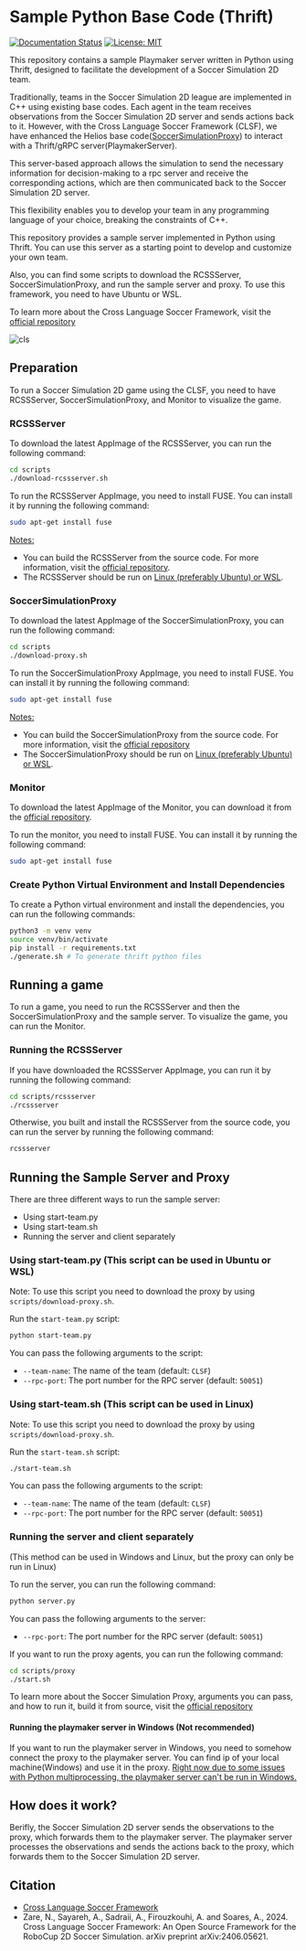 # Sample Python Base Code (Thrift)

[![Documentation Status](https://readthedocs.org/projects/clsframework/badge/?version=latest)](https://clsframework.github.io/docs/introduction/)
[![License: MIT](https://img.shields.io/badge/License-MIT-yellow.svg)](https://opensource.org/licenses/MIT)

This repository contains a sample Playmaker server written in Python using Thrift, designed to facilitate the development of a Soccer Simulation 2D team.

Traditionally, teams in the Soccer Simulation 2D league are implemented in C++ using existing base codes. Each agent in the team receives observations from the Soccer Simulation 2D server and sends actions back to it. However, with the Cross Language Soccer Framework (CLSF), we have enhanced the Helios base code([SoccerSimulationProxy](https://github.com/CLSFramework/soccer-simulation-proxy)) to interact with a Thrift/gRPC server(PlaymakerServer). 

This server-based approach allows the simulation to send the necessary information for decision-making to a rpc server and receive the corresponding actions, which are then communicated back to the Soccer Simulation 2D server.

This flexibility enables you to develop your team in any programming language of your choice, breaking the constraints of C++.

This repository provides a sample server implemented in Python using Thrift. You can use this server as a starting point to develop and customize your own team.

Also, you can find some scripts to download the RCSSServer, SoccerSimulationProxy, and run the sample server and proxy. To use this framework, you need to have Ubuntu or WSL.

To learn more about the Cross Language Soccer Framework, visit the [official repository](https://github.com/CLSFramework/cross-language-soccer-framework/wiki)

![cls](https://github.com/user-attachments/assets/4daee216-1479-4acd-88f2-9e772b8c7837)

## Preparation

To run a Soccer Simulation 2D game using the CLSF, you need to have RCSSServer, SoccerSimulationProxy, and Monitor to visualize the game.

### RCSSServer
To download the latest AppImage of the RCSSServer,  you can run the following command:

```bash
cd scripts
./download-rcssserver.sh
```

To run the RCSSServer AppImage, you need to install FUSE. You can install it by running the following command:

```bash
sudo apt-get install fuse
```

<u>Notes:</u>
- You can build the RCSSServer from the source code. For more information, visit the [official repository](https://github.com/rcsoccersim/rcssserver).
- The RCSSServer should be run on <u>Linux (preferably Ubuntu) or WSL</u>.



### SoccerSimulationProxy

To download the latest AppImage of the SoccerSimulationProxy, you can run the following command:

```bash
cd scripts
./download-proxy.sh
```

To run the SoccerSimulationProxy AppImage, you need to install FUSE. You can install it by running the following command:

```bash
sudo apt-get install fuse
```

<u>Notes:</u>
- You can build the SoccerSimulationProxy from the source code. For more information, visit the [official repository](https://github.com/CLSFramework/soccer-simulation-proxy)
- The SoccerSimulationProxy should be run on <u>Linux (preferably Ubuntu) or WSL</u>.

### Monitor

To download the latest AppImage of the Monitor, you can download it from the [official repository](https://github.com/rcsoccersim/rcssmonitor/releases).

To run the monitor, you need to install FUSE. You can install it by running the following command:

```bash
sudo apt-get install fuse
```

### Create Python Virtual Environment and Install Dependencies

To create a Python virtual environment and install the dependencies, you can run the following commands:

```bash
python3 -m venv venv
source venv/bin/activate
pip install -r requirements.txt
./generate.sh # To generate thrift python files
```

## Running a game

To run a game, you need to run the RCSSServer and then the SoccerSimulationProxy and the sample server. To visualize the game, you can run the Monitor.

### Running the RCSSServer
If you have downloaded the RCSSServer AppImage, you can run it by running the following command:

```bash
cd scripts/rcssserver
./rcssserver
```

Otherwise, you built and install the RCSSServer from the source code, you can run the server by running the following command:

```bash
rcssserver
```

## Running the Sample Server and Proxy

There are three different ways to run the sample server:

- Using start-team.py
- Using start-team.sh
- Running the server and client separately

### Using start-team.py (This script can be used in Ubuntu or WSL)

Note: To use this script you need to download the proxy by using `scripts/download-proxy.sh`.

Run the `start-team.py` script:

```bash
python start-team.py
```

You can pass the following arguments to the script:
- `--team-name`: The name of the team (default: `CLSF`)
- `--rpc-port`: The port number for the RPC server (default: `50051`)

### Using start-team.sh (This script can be used in Linux)

Note: To use this script you need to download the proxy by using `scripts/download-proxy.sh`.

Run the `start-team.sh` script:

```bash
./start-team.sh
```

You can pass the following arguments to the script:
- `--team-name`: The name of the team (default: `CLSF`)
- `--rpc-port`: The port number for the RPC server (default: `50051`)

### Running the server and client separately 

(This method can be used in Windows and Linux, but the proxy can only be run in Linux)

To run the server, you can run the following command:

```bash
python server.py
```

You can pass the following arguments to the server:
- `--rpc-port`: The port number for the RPC server (default: `50051`)

If you want to run the proxy agents, you can run the following command:

```bash
cd scripts/proxy
./start.sh
```

To learn more about the Soccer Simulation Proxy, arguments you can pass, and how to run it, build it from source, visit the [official repository](https://github.com/CLSFramework/soccer-simulation-proxy)

#### Running the playmaker server in Windows (Not recommended)
If you want to run the playmaker server in Windows, you need to somehow connect the proxy to the playmaker server. You can find ip of your local machine(Windows) and use it in the proxy.
<u>Right now due to some issues with Python multiprocessing, the playmaker server can't be run in Windows.</u>

## How does it work?
Berifly, the Soccer Simulation 2D server sends the observations to the proxy, which forwards them to the playmaker server. The playmaker server processes the observations and sends the actions back to the proxy, which forwards them to the Soccer Simulation 2D server.

## Citation

- [Cross Language Soccer Framework](https://arxiv.org/pdf/2406.05621)
- Zare, N., Sayareh, A., Sadraii, A., Firouzkouhi, A. and Soares, A., 2024. Cross Language Soccer Framework: An Open Source Framework for the RoboCup 2D Soccer Simulation. arXiv preprint arXiv:2406.05621.
